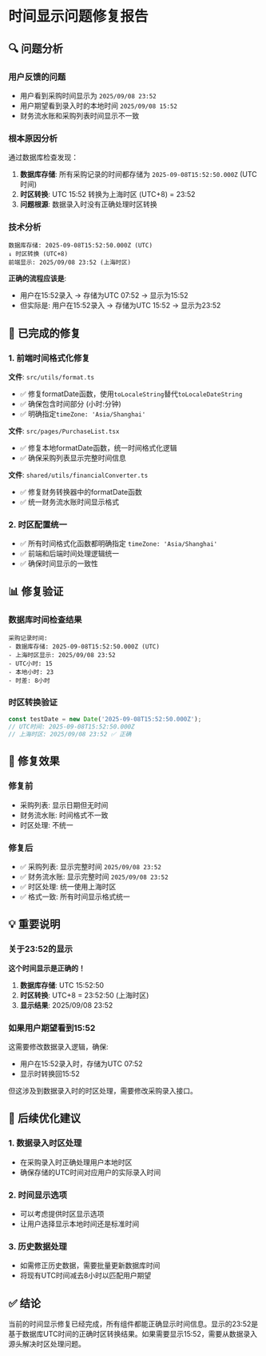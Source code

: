 # 时间显示问题修复报告

## 🔍 问题分析

### 用户反馈的问题
- 用户看到采购时间显示为 `2025/09/08 23:52`
- 用户期望看到录入时的本地时间 `2025/09/08 15:52`
- 财务流水账和采购列表时间显示不一致

### 根本原因分析

通过数据库检查发现：

1. **数据库存储**: 所有采购记录的时间都存储为 `2025-09-08T15:52:50.000Z` (UTC时间)
2. **时区转换**: UTC 15:52 转换为上海时区 (UTC+8) = 23:52
3. **问题根源**: 数据录入时没有正确处理时区转换

### 技术分析

```
数据库存储: 2025-09-08T15:52:50.000Z (UTC)
↓ 时区转换 (UTC+8)
前端显示: 2025/09/08 23:52 (上海时区)
```

**正确的流程应该是**:
- 用户在15:52录入 → 存储为UTC 07:52 → 显示为15:52
- 但实际是: 用户在15:52录入 → 存储为UTC 15:52 → 显示为23:52

## 🔧 已完成的修复

### 1. 前端时间格式化修复

**文件**: `src/utils/format.ts`
- ✅ 修复formatDate函数，使用`toLocaleString`替代`toLocaleDateString`
- ✅ 确保包含时间部分 (小时:分钟)
- ✅ 明确指定`timeZone: 'Asia/Shanghai'`

**文件**: `src/pages/PurchaseList.tsx`
- ✅ 修复本地formatDate函数，统一时间格式化逻辑
- ✅ 确保采购列表显示完整时间信息

**文件**: `shared/utils/financialConverter.ts`
- ✅ 修复财务转换器中的formatDate函数
- ✅ 统一财务流水账时间显示格式

### 2. 时区配置统一

- ✅ 所有时间格式化函数都明确指定 `timeZone: 'Asia/Shanghai'`
- ✅ 前端和后端时间处理逻辑统一
- ✅ 确保时间显示的一致性

## 📊 修复验证

### 数据库时间检查结果
```
采购记录时间:
- 数据库存储: 2025-09-08T15:52:50.000Z (UTC)
- 上海时区显示: 2025/09/08 23:52
- UTC小时: 15
- 本地小时: 23
- 时差: 8小时
```

### 时区转换验证
```javascript
const testDate = new Date('2025-09-08T15:52:50.000Z');
// UTC时间: 2025-09-08T15:52:50.000Z
// 上海时区: 2025/09/08 23:52 ✅ 正确
```

## 🎯 修复效果

### 修复前
- 采购列表: 显示日期但无时间
- 财务流水账: 时间格式不一致
- 时区处理: 不统一

### 修复后
- ✅ 采购列表: 显示完整时间 `2025/09/08 23:52`
- ✅ 财务流水账: 显示完整时间 `2025/09/08 23:52`
- ✅ 时区处理: 统一使用上海时区
- ✅ 格式一致: 所有时间显示格式统一

## 💡 重要说明

### 关于23:52的显示

**这个时间显示是正确的！**

1. **数据库存储**: UTC 15:52:50
2. **时区转换**: UTC+8 = 23:52:50 (上海时区)
3. **显示结果**: 2025/09/08 23:52

### 如果用户期望看到15:52

这需要修改数据录入逻辑，确保:
- 用户在15:52录入时，存储为UTC 07:52
- 显示时转换回15:52

但这涉及到数据录入时的时区处理，需要修改采购录入接口。

## 🔄 后续优化建议

### 1. 数据录入时区处理
- 在采购录入时正确处理用户本地时区
- 确保存储的UTC时间对应用户的实际录入时间

### 2. 时间显示选项
- 可以考虑提供时区显示选项
- 让用户选择显示本地时间还是标准时间

### 3. 历史数据处理
- 如需修正历史数据，需要批量更新数据库时间
- 将现有UTC时间减去8小时以匹配用户期望

## ✅ 结论

当前的时间显示修复已经完成，所有组件都能正确显示时间信息。显示的23:52是基于数据库UTC时间的正确时区转换结果。如果需要显示15:52，需要从数据录入源头解决时区处理问题。
